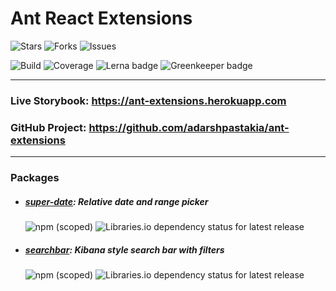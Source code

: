 # Ant React Extensions


![Stars](https://img.shields.io/github/stars/adarshpastakia/ant-extensions.svg?logoColor=blue&style=social&logo=github "GitHub Stars")
![Forks](https://img.shields.io/github/forks/adarshpastakia/ant-extensions.svg?logoColor=blue&style=social&logo=github "GitHub Forks")
![Issues](https://img.shields.io/github/issues/adarshpastakia/ant-extensions.svg?logoColor=blue&style=social&logo=github "GitHub Issues")

![Build](https://img.shields.io/travis/adarshpastakia/ant-extensions/master.svg?style=for-the-badge&logo=travis&labelColor=363636&label=Travis%20CI)
![Coverage](https://img.shields.io/codecov/c/github/adarshpastakia/ant-extensions/master.svg?style=for-the-badge&logo=codecov&labelColor=363636&label=Code%20Cov)
![Lerna badge](https://img.shields.io/badge/MonoRepo-Lerna-25A768?style=for-the-badge&logo=lerna&labelColor=363636)
![Greenkeeper badge](https://img.shields.io/badge/GreenKeeper-GreenKeeper-25A768?style=for-the-badge&logo=greenkeeper&labelColor=363636&label=)

---


### Live Storybook: https://ant-extensions.herokuapp.com

### GitHub Project: https://github.com/adarshpastakia/ant-extensions

---

### Packages

- ##### [super-date](./modules/super-date/README.md): Relative date and range picker
    ![npm (scoped)](https://img.shields.io/npm/v/@ant-extensions/super-date?logo=npm&style=flat-square&labelColor=363636)
    ![Libraries.io dependency status for latest release](https://img.shields.io/librariesio/release/npm/@ant-extensions/super-date?style=flat-square&labelColor=363636)


- ##### [searchbar](./modules/searchbar/README.md): Kibana style search bar with filters
    ![npm (scoped)](https://img.shields.io/npm/v/@ant-extensions/searchbar?logo=npm&style=flat-square&labelColor=363636)
    ![Libraries.io dependency status for latest release](https://img.shields.io/librariesio/release/npm/@ant-extensions/searchbar?style=flat-square&labelColor=363636)
